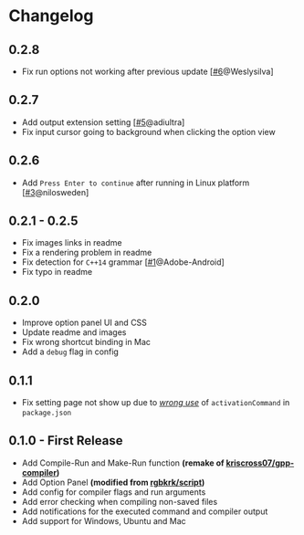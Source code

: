 # Changelog

## 0.2.8
* Fix run options not working after previous update [[\#6](https://github.com/tomlau10/gcc-make-run/issues/6)@Weslysilva]

## 0.2.7
* Add output extension setting [[\#5](https://github.com/tomlau10/gcc-make-run/issues/5)@adiultra]
* Fix input cursor going to background when clicking the option view

## 0.2.6
* Add `Press Enter to continue` after running in Linux platform [[\#3](https://github.com/tomlau10/gcc-make-run/issues/3)@nilosweden]

## 0.2.1 - 0.2.5
* Fix images links in readme
* Fix a rendering problem in readme
* Fix detection for `C++14` grammar [[\#1](https://github.com/tomlau10/gcc-make-run/issues/1)@Adobe-Android]
* Fix typo in readme

## 0.2.0
* Improve option panel UI and CSS
* Update readme and images
* Fix wrong shortcut binding in Mac
* Add a `debug` flag in config

## 0.1.1
* Fix setting page not show up due to [*wrong use*](https://discuss.atom.io/t/configuration-vars-dont-show-up/14480) of `activationCommand` in `package.json`

## 0.1.0 - First Release
* Add Compile-Run and Make-Run function **(remake of [kriscross07/gpp-compiler](https://atom.io/packages/gpp-compiler))**
* Add Option Panel **(modified from [rgbkrk/script](https://atom.io/packages/script))**
* Add config for compiler flags and run arguments
* Add error checking when compiling non-saved files
* Add notifications for the executed command and compiler output
* Add support for Windows, Ubuntu and Mac
